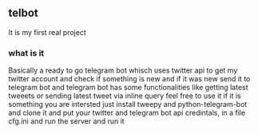 ## telbot
It is my first real project
### what is it
Basically a ready to go telegram bot whisch uses
twitter api to get my twitter account and check if something is new and if it
was new send it to telegram bot and telegram bot has some functionalities like getting latest tweeets or 
sending latest tweet via inline query feel free to use it if it is something you are intersted just install tweepy and python-telegram-bot and
clone it and put your twitter and telegram bot api credintals, in a file cfg.ini and run the server and run it 
